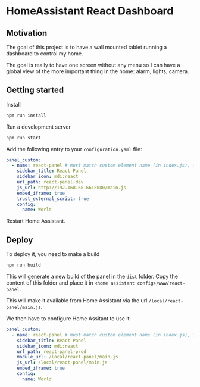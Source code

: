 # HomeAssistant React Dashboard

## Motivation

The goal of this project is to have a wall mounted tablet running a dashboard to control my home.

The goal is really to have one screen without any menu so I can have a global view of the more important thing in the home: alarm, lights, camera.

## Getting started

Install

```bash
npm run install
```

Run a development server

```bash
npm run start
```

Add the following entry to your `configuration.yaml` file:

```yaml
panel_custom:
  - name: react-panel # must match custom element name (in index.js), i.e. customElements.define("react-panel",...)
    sidebar_title: React Panel
    sidebar_icon: mdi:react
    url_path: react-panel-dev
    js_url: http://192.168.68.66:8080/main.js
    embed_iframe: true
    trust_external_script: true
    config:
      name: World
```

Restart Home Assistant.

## Deploy

To deploy it, you need to make a build

```bash
npm run build
```

This will generate a new build of the panel in the `dist` folder. Copy the content of this folder and place it in `<home assistant config>/www/react-panel`.

This will make it available from Home Assistant via the url `/local/react-panel/main.js`.

We then have to configure Home Assitant to use it:

```yaml
panel_custom:
  - name: react-panel # must match custom element name (in index.js), i.e. customElements.define("react-panel",...)
    sidebar_title: React Panel
    sidebar_icon: mdi:react
    url_path: react-panel-prod
    module_url: /local/react-panel/main.js
    js_url: /local/react-panel/main.js
    embed_iframe: true
    config:
      name: World
```
